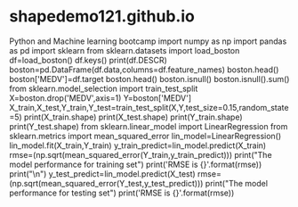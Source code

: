 # shapedemo121.github.io
Python and Machine learning bootcamp
import numpy as np
import pandas as pd
import sklearn
from sklearn.datasets import load_boston
df=load_boston()
df.keys()
print(df.DESCR)
boston=pd.DataFrame(df.data,columns=df.feature_names)
boston.head()
boston['MEDV']=df.target
boston.head()
boston.isnull()
boston.isnull().sum()
from sklearn.model_selection import train_test_split
X=boston.drop('MEDV',axis=1)
Y=boston['MEDV']
X_train,X_test,Y_train,Y_test=train_test_split(X,Y,test_size=0.15,random_state=5)
print(X_train.shape)
print(X_test.shape)
print(Y_train.shape)
print(Y_test.shape)
from sklearn.linear_model import LinearRegression
from sklearn.metrics import mean_squared_error
lin_model=LinearRegression()
lin_model.fit(X_train,Y_train)
y_train_predict=lin_model.predict(X_train)
rmse=(np.sqrt(mean_squared_error(Y_train,y_train_predict)))
print("The model performance for training set")
print('RMSE is {}'.format(rmse))
print("\n")
y_test_predict=lin_model.predict(X_test)
rmse=(np.sqrt(mean_squared_error(Y_test,y_test_predict)))
print("The model performance for testing set")
print('RMSE is {}'.format(rmse))
